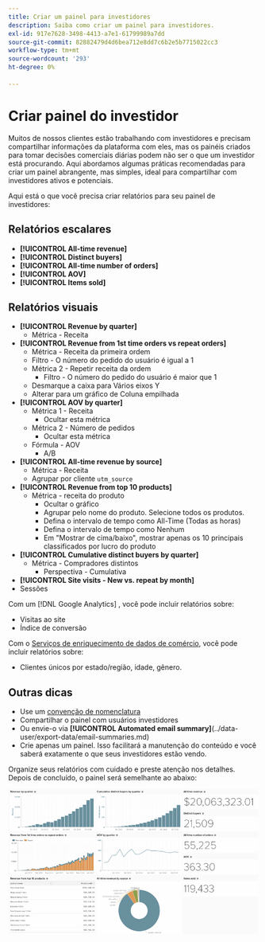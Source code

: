 ```yaml
---
title: Criar um painel para investidores
description: Saiba como criar um painel para investidores.
exl-id: 917e7628-3498-4413-a7e1-61799989a7dd
source-git-commit: 82882479d4d6bea712e8dd7c6b2e5b7715022cc3
workflow-type: tm+mt
source-wordcount: '293'
ht-degree: 0%

---
```


# Criar painel do investidor

Muitos de nossos clientes estão trabalhando com investidores e precisam compartilhar informações da plataforma com eles, mas os painéis criados para tomar decisões comerciais diárias podem não ser o que um investidor está procurando. Aqui abordamos algumas práticas recomendadas para criar um painel abrangente, mas simples, ideal para compartilhar com investidores ativos e potenciais.

Aqui está o que você precisa criar relatórios para seu painel de investidores:

## Relatórios escalares

* **[!UICONTROL All-time revenue]**
* **[!UICONTROL Distinct buyers]**
* **[!UICONTROL All-time number of orders]**
* **[!UICONTROL AOV]**
* **[!UICONTROL Items sold]**

## Relatórios visuais

* **[!UICONTROL Revenue by quarter]**
   * Métrica - Receita
* **[!UICONTROL Revenue from 1st time orders vs repeat orders]**
   * Métrica - Receita da primeira ordem
   * Filtro - O número do pedido do usuário é igual a 1
   * Métrica 2 - Repetir receita da ordem
      * Filtro - O número do pedido do usuário é maior que 1
   * Desmarque a caixa para Vários eixos Y
   * Alterar para um gráfico de Coluna empilhada
* **[!UICONTROL AOV by quarter]**
   * Métrica 1 - Receita
      * Ocultar esta métrica
   * Métrica 2 - Número de pedidos
      * Ocultar esta métrica
   * Fórmula - AOV
      * A/B
* **[!UICONTROL All-time revenue by source]**
   * Métrica - Receita
   * Agrupar por cliente `utm_source`
* **[!UICONTROL Revenue from top 10 products]**
   * Métrica - receita do produto
      * Ocultar o gráfico
      * Agrupar pelo nome do produto. Selecione todos os produtos.
      * Defina o intervalo de tempo como All-Time (Todas as horas)
      * Defina o intervalo de tempo como Nenhum
      * Em &quot;Mostrar de cima/baixo&quot;, mostrar apenas os 10 principais classificados por lucro do produto
* **[!UICONTROL Cumulative distinct buyers by quarter]**
   * Métrica - Compradores distintos
      * Perspectiva - Cumulativa
* **[!UICONTROL Site visits - New vs. repeat by month]**
* Sessões

Com um [!DNL Google Analytics] , você pode incluir relatórios sobre:

* Visitas ao site
* Índice de conversão

Com o [Serviços de enriquecimento de dados de comércio](https://business.adobe.com/products/magento/magento-commerce.html), você pode incluir relatórios sobre:

* Clientes únicos por estado/região, idade, gênero.

## Outras dicas

* Use um [convenção de nomenclatura](../best-practices/naming-elements.md)
* Compartilhar o painel com usuários investidores
* Ou envie-o via **[!UICONTROL Automated email summary]**(../data-user/export-data/email-summaries.md)
* Crie apenas um painel. Isso facilitará a manutenção do conteúdo e você saberá exatamente o que seus investidores estão vendo.

Organize seus relatórios com cuidado e preste atenção nos detalhes. Depois de concluído, o painel será semelhante ao abaixo:

![](../../mbi/assets/investor-dboard-example.png)
